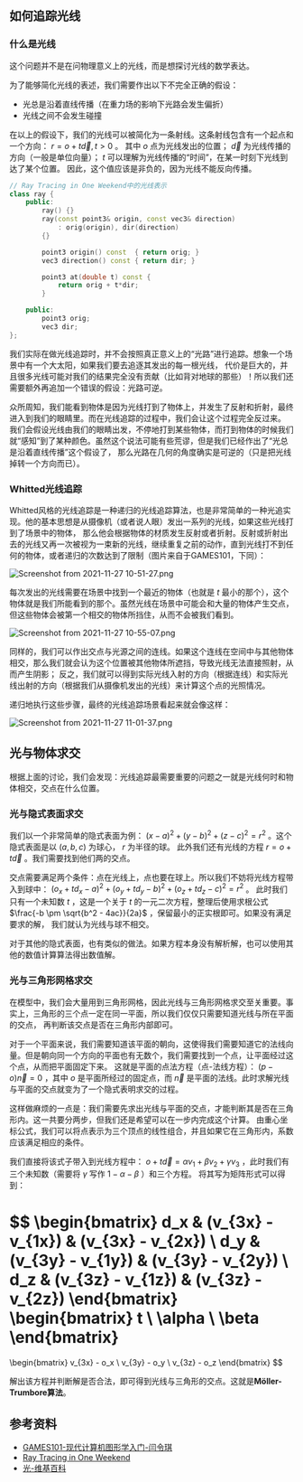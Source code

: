 ## 如何追踪光线
### 什么是光线
这个问题并不是在问物理意义上的光线，而是想探讨光线的数学表达。

为了能够简化光线的表述，我们需要作出以下不完全正确的假设：
+ 光总是沿着直线传播（在重力场的影响下光路会发生偏折）
+ 光线之间不会发生碰撞

在以上的假设下，我们的光线可以被简化为一条射线。这条射线包含有一个起点和一个方向： $r = o + t\vec d, t > 0$ 。
其中 $o$ 点为光线发出的位置； $\vec d$ 为光线传播的方向（一般是单位向量）； $t$ 可以理解为光线传播的“时间”，在某一时刻下光线到达了某个位置。
因此，这个值应该是非负的，因为光线不能反向传播。

```c++
// Ray Tracing in One Weekend中的光线表示
class ray {
    public:
        ray() {}
        ray(const point3& origin, const vec3& direction)
            : orig(origin), dir(direction)
        {}

        point3 origin() const  { return orig; }
        vec3 direction() const { return dir; }

        point3 at(double t) const {
            return orig + t*dir;
        }

    public:
        point3 orig;
        vec3 dir;
};
```

我们实际在做光线追踪时，并不会按照真正意义上的“光路”进行追踪。想象一个场景中有一个大太阳，如果我们要去追逐其发出的每一根光线，
代价是巨大的，并且很多光线可能对我们的结果完全没有贡献（比如背对地球的那些）！所以我们还需要额外再追加一个错误的假设：光路可逆。

众所周知，我们能看到物体是因为光线打到了物体上，并发生了反射和折射，最终进入到我们的眼睛里。而在光线追踪的过程中，我们会让这个过程完全反过来。
我们会假设光线由我们的眼睛出发，不停地打到某些物体，而打到物体的时候我们就“感知”到了某种颜色。虽然这个说法可能有些荒谬，但是我们已经作出了“光总是沿着直线传播”这个假设了，
那么光路在几何的角度确实是可逆的（只是把光线掉转一个方向而已）。

### Whitted光线追踪
Whitted风格的光线追踪是一种递归的光线追踪算法，也是非常简单的一种光追实现。他的基本思想是从摄像机（或者说人眼）发出一系列的光线，如果这些光线打到了场景中的物体，
那么他会根据物体的材质发生反射或者折射。反射或折射出去的光线又再一次被视为一束新的光线，继续重复之前的动作，直到光线打不到任何的物体，或者递归的次数达到了限制（图片来自于GAMES101，下同）：

![Screenshot from 2021-11-27 10-51-27.png](https://i.loli.net/2021/11/27/fybR7nXlNKHoZwA.png)

每次发出的光线需要在场景中找到一个最近的物体（也就是 $t$ 最小的那个），这个物体就是我们所能看到的那个。虽然光线在场景中可能会和大量的物体产生交点，
但这些物体会被第一个相交的物体所挡住，从而不会被我们看到。

![Screenshot from 2021-11-27 10-55-07.png](https://i.loli.net/2021/11/27/PSMoJuajYtT4Q7X.png)

同样的，我们可以作出交点与光源之间的连线。如果这个连线在空间中与其他物体相交，那么我们就会认为这个位置被其他物体所遮挡，导致光线无法直接照射，从而产生阴影；
反之，我们就可以得到实际光线入射的方向（根据连线）和实际光线出射的方向（根据我们从摄像机发出的光线）来计算这个点的光照情况。

递归地执行这些步骤，最终的光线追踪场景看起来就会像这样：

![Screenshot from 2021-11-27 11-01-37.png](https://i.loli.net/2021/11/27/DZdOptURgAoayhs.png)

## 光与物体求交
根据上面的讨论，我们会发现：光线追踪最需要重要的问题之一就是光线何时和物体相交，交点在什么位置。

### 光与隐式表面求交
我们以一个非常简单的隐式表面为例： $(x - a)^2 + (y - b)^2 + (z - c)^2 = r^2$ 。这个隐式表面是以 $(a, b, c)$  为球心， $r$ 为半径的球。
此外我们还有光线的方程 $r = o + t\vec d$ 。我们需要找到他们两的交点。

交点需要满足两个条件：点在光线上，点也要在球上。所以我们不妨将光线方程带入到球中： $(o_x + td_x - a)^2 + (o_y + td_y - b)^2 + (o_z + td_z - c)^2 = r^2$ 。
此时我们只有一个未知数 $t$ ，这是一个关于 $t$ 的一元二次方程，整理后使用求根公式 $\frac{-b \pm \sqrt{b^2 - 4ac}}{2a}$ ，保留最小的正实根即可。如果没有满足要求的解，
我们就认为光线与球不相交。

对于其他的隐式表面，也有类似的做法。如果方程本身没有解析解，也可以使用其他的数值计算算法得出数值解。

### 光与三角形网格求交
在模型中，我们会大量用到三角形网格，因此光线与三角形网格求交至关重要。事实上，三角形的三个点一定在同一平面，所以我们仅仅只需要知道光线与所在平面的交点，
再判断该交点是否在三角形内部即可。

对于一个平面来说，我们需要知道该平面的朝向，这使得我们需要知道它的法线向量。但是朝向同一个方向的平面也有无数个，我们需要找到一个点，让平面经过这个点，从而把平面固定下来。
这就是平面的点法方程（点-法线方程）： $(p - o)\vec n = 0$ ，其中 $o$ 是平面所经过的固定点，而 $\vec n$ 是平面的法线。此时求解光线与平面的交点就变为了一个隐式表明求交的过程。

这样做麻烦的一点是：我们需要先求出光线与平面的交点，才能判断其是否在三角形内。这一共要分两步，但我们还是希望可以在一步内完成这个计算。
由重心坐标公式，我们可以将点表示为三个顶点的线性组合，并且如果它在三角形内，系数应该满足相应的条件。

我们直接将该式子带入到光线方程中： $o + t\vec d = \alpha v_1 + \beta v_2 + \gamma v_3$ ，此时我们有三个未知数（需要将 $\gamma$ 写作 $1 - \alpha - \beta$ ）和三个方程。
将其写为矩阵形式可以得到：

$$
\begin{bmatrix}
    d_x & (v_{3x} - v_{1x}) & (v_{3x} - v_{2x}) \\
    d_y & (v_{3y} - v_{1y}) & (v_{3y} - v_{2y})  \\
    d_z & (v_{3z} - v_{1z}) & (v_{3z} - v_{2z}) 
\end{bmatrix}
\begin{bmatrix}
    t \\
    \alpha \\
    \beta
\end{bmatrix}
=
\begin{bmatrix}
    v_{3x} - o_x \\
    v_{3y} - o_y  \\
    v_{3z} - o_z 
\end{bmatrix}
$$

解出该方程并判断解是否合法，即可得到光线与三角形的交点。这就是**Möller-Trumbore算法**。

## 参考资料
+ [GAMES101-现代计算机图形学入门-闫令琪](https://www.bilibili.com/video/BV1X7411F744?p=13)
+ [Ray Tracing in One Weekend](https://raytracing.github.io/books/RayTracingInOneWeekend.html)
+ [光-维基百科](https://zh.wikipedia.org/wiki/%E5%85%89)